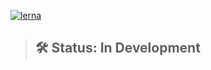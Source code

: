 [![lerna](https://img.shields.io/badge/maintained%20with-lerna-cc00ff.svg)](https://lernajs.io/)
> ## 🛠 Status: In Development